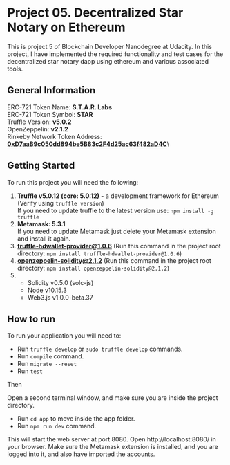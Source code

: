 # Project 05. Decentralized Star Notary on Ethereum

This is project 5 of Blockchain Developer Nanodegree at Udacity. In this project, I have implemented the required functionality and test cases for the decentralized star notary dapp using ethereum and various associated tools.

## General Information

ERC-721 Token Name: **S.T.A.R. Labs**\
ERC-721 Token Symbol: **STAR**\
Truffle Version: **v5.0.2**\
OpenZeppelin: **v2.1.2**\
Rinkeby Network Token Address: **[0xD7aaB9c050dd894be5B83c2F4d25ac63f482aD4C](https://rinkeby.etherscan.io/address/0xd7aab9c050dd894be5b83c2f4d25ac63f482ad4c)**\

## Getting Started

To run this project you will need the following:

1) **Truffle v5.0.12 (core: 5.0.12)** - a development framework for Ethereum (Verify using `truffle version`)\
If you need to update truffle to the latest version use: `npm install -g truffle`
2) **Metamask: 5.3.1**\
If you need to update Metamask just delete your Metamask extension and install it again.
3) **truffle-hdwallet-provider@1.0.6** (Run this command in the project root directory: `npm install truffle-hdwallet-provider@1.0.6`)
4) **openzeppelin-solidity@2.1.2** (Run this command in the project root directory: `npm install openzeppelin-solidity@2.1.2`)
5)  * Solidity v0.5.0 (solc-js)
    * Node v10.15.3
    * Web3.js v1.0.0-beta.37

## How to run

To run your application you will need to:

* Run `truffle develop` or `sudo truffle develop` commands.
* Run `compile` command.
* Run `migrate --reset`
* Run `test`

Then

Open a second terminal window, and make sure you are inside the project directory.

* Run `cd app` to move inside the app folder.
* Run `npm run dev` command.

This will start the web server at port 8080. Open http://localhost:8080/ in your browser. Make sure the Metamask extension is installed, and you are logged into it, and also have imported the accounts.
